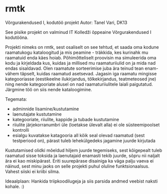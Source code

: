 # rmtk

Võrgurakendused I, kodutöö projekt
Autor: Tanel Vari, DK13

See pisike projekt on valminud IT Kolledži õppeaine Võrgurakendused I kodutööna.

Projekti nimeks on rmtk, sest osaliselt on see tehtud, et saada oma kodune raamatukogu kataloogitud ja mis peamine - träkkida, kes kurinahk mu raamatuid enda käes hoiab. Põhimõtteliselt proovisin ma simuleerida oma kodu ja kirjeldada kus, kuidas ja millised mu raamaturiiulid on ja mida nad endas sisaldavad. Olen raamatute sorteerimise juba ära teinud tean enam-vähem täpselt, kuidas raamatud asetsevad. Jagasin iga raamatu mingisse kategooriasse (eestikeelne ilukirjandus, tõlkekirjandus, teatmeteosed jne) ning nende kategooriate alusel on nad raamaturiiulitele laiali paigutatud. Järgmine töö on siis nende kataloogimine. 

Tegemata:
  * adminnide lisamine/kustutamine
  * laenutajate kustutamine
  * kategooriate, riiulite, kappide ja tubade kustutamine
  * riiulite järjekorranumbri üle (loetakse ülevalt alla) ei ole süsteemipoolset kontrolli
  * esialgu kuvatakse katagooria all kõik seal olevad raamatud (sest testperiood on), pärast tuleb lehekülgedeks jagamine juurde kirjutada

Kustutamised olidki mõeldud hiljem juurde tegemiseks, sest kõigepealt tuleb raamatud sisse toksida ja laenutajaid enamasti tekib juurde, sõpru nii naljalt ära ei kao miskipärast. Eriti suurepärase disainiga ka väga palju vaeva ei näinud, sest minu jaoks on selle projekti puhul oluline funktsionaalsus. Vahest siiski ei kriibi silma.

Ideaalplaan:
Hankida triipkoodilugeja ja siis parsida andmed veebist naksti kohale. :)
